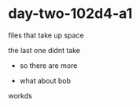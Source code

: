 # day-two-102d4-a1

files that take up space

the last one didnt take 

*  so there are more

* what about bob 

workds